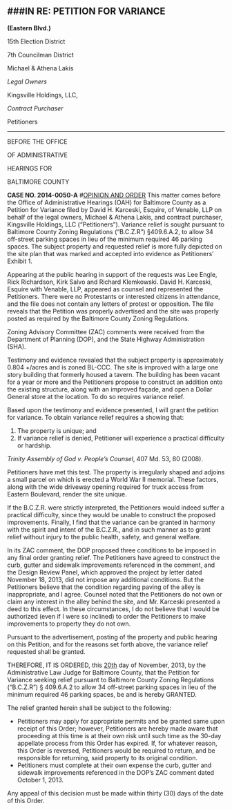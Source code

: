 ###IN RE: PETITION FOR VARIANCE
---
**(Eastern Blvd.)**

15th Election District

7th Councilman District

Michael & Athena Lakis

*Legal Owners*

Kingsville Holdings, LLC,

*Contract Purchaser*

Petitioners

---
BEFORE THE OFFICE

OF ADMINISTRATIVE

HEARINGS FOR

BALTIMORE COUNTY

**CASE NO. 2014-0050-A**
#<u>OPINION AND ORDER</u>
This matter comes before the Office of Administrative Hearings (OAH) for Baltimore County as a Petition for Variance filed by David H. Karceski, Esquire, of Venable, LLP on behalf of the legal owners, Michael & Athena Lakis, and contract purchaser, Kingsville Holdings, LLC (“Petitioners”). Variance relief is sought pursuant to Baltimore County Zoning Regulations (“B.C.Z.R”) §409.6.A.2, to allow 34 off-street parking spaces in lieu of the minimum required 46 parking spaces. The subject property and requested relief is more fully depicted on the site plan that was marked and accepted into evidence as Petitioners’ Exhibit 1.
Appearing at the public hearing in support of the requests was Lee Engle, Rick Richardson, Kirk Salvo and Richard Klemkowski. David H. Karceski, Esquire with Venable, LLP, appeared as counsel and represented the Petitioners. There were no Protestants or interested citizens in attendance, and the file does not contain any letters of protest or opposition. The file reveals that the Petition was properly advertised and the site was properly posted as required by the Baltimore County Zoning Regulations.
Zoning Advisory Committee (ZAC) comments were received from the Department of Planning (DOP), and the State Highway Administration (SHA).
Testimony and evidence revealed that the subject property is approximately 0.804 +/acres and is zoned BL-CCC. The site is improved with a large one story building that formerly housed a tavern. The building has been vacant for a year or more and the Petitioners propose to construct an addition onto the existing structure, along with an improved façade, and open a Dollar General store at the location. To do so requires variance relief.
Based upon the testimony and evidence presented, I will grant the petition for variance. To obtain variance relief requires a showing that:
1. The property is unique; and
2. If variance relief is denied, Petitioner will experience a practical difficulty or hardship.
*Trinity Assembly of God v. People’s Counsel*, 407 Md. 53, 80 (2008).
Petitioners have met this test. The property is irregularly shaped and adjoins a small parcel on which is erected a World War II memorial. These factors, along with the wide driveway opening required for truck access from Eastern Boulevard, render the site unique.
If the B.C.Z.R. were strictly interpreted, the Petitioners would indeed suffer a practical difficulty, since they would be unable to construct the proposed improvements. Finally, I find that the variance can be granted in harmony with the spirit and intent of the B.C.Z.R., and in such manner as to grant relief without injury to the public health, safety, and general welfare.
In its ZAC comment, the DOP proposed three conditions to be imposed in any final order granting relief. The Petitioners have agreed to construct the curb, gutter and sidewalk improvements referenced in the comment, and the Design Review Panel, which approved the project by letter dated November 18, 2013, did not impose any additional conditions. But the Petitioners believe that the condition regarding paving of the alley is inappropriate, and I agree. Counsel noted that the Petitioners do not own or claim any interest in the alley behind the site, and Mr. Karceski presented a deed to this effect. In these circumstances, I do not believe that I would be authorized (even if I were so inclined) to order the Petitioners to make improvements to property they do not own.
Pursuant to the advertisement, posting of the property and public hearing on this Petition, and for the reasons set forth above, the variance relief requested shall be granted.
THEREFORE, IT IS ORDERED, this <u>20th</u> day of November, 2013, by the Administrative Law Judge for Baltimore County, that the Petition for Variance seeking relief pursuant to Baltimore County Zoning Regulations (“B.C.Z.R”) § 409.6.A.2 to allow 34 off-street parking spaces in lieu of the minimum required 46 parking spaces, be and is hereby GRANTED.
The relief granted herein shall be subject to the following:
* Petitioners may apply for appropriate permits and be granted same upon receipt of this Order; however, Petitioners are hereby made aware that proceeding at this time is at their own risk until such time as the 30-day appellate process from this Order has expired. If, for whatever reason, this Order is reversed, Petitioners would be required to return, and be responsible for returning, said property to its original condition.
* Petitioners must complete at their own expense the curb, gutter and sidewalk improvements referenced in the DOP’s ZAC comment dated October 1, 2013.
Any appeal of this decision must be made within thirty (30) days of the date of this Order.